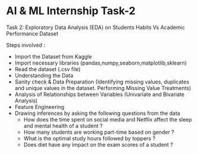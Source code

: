 # AI & ML Internship Task-2
Task 2: Exploratory Data Analysis (EDA) on Students Habits Vs Academic Performance Dataset

Steps involved :

- Import the Dataset from Kaggle
- Import necessary libraries (pandas,numpy,seaborn,matplotlib,sklearn)
- Read the dataset (.csv file)
- Understanding the Data
- Sanity check & Data Preparation (Identifying missing values, duplicates and unique values in the dataset. Performing Missing Value Treatments)
- Analysis of Relationships between Variables (Univariate and Bivariate Analysis)
- Feature Engineering
- Drawing inferences by asking the following questions from the data
  * How does the time spent on social media and Netflix affect the sleep and mental health of a student ?
  * How many students are working part-time based on gender ?
  * What is the optimal study hours followed by toppers ?
  * Does diet have any impact on the exam scores of a student ?
